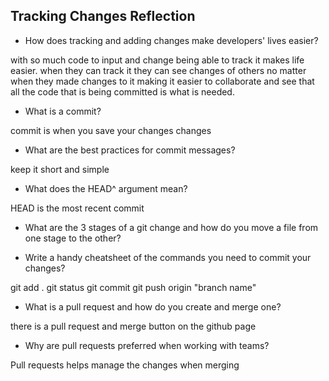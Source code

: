 ## Tracking Changes Reflection

- How does tracking and adding changes make developers' lives easier?

with so much code to input and change being able to track it makes life easier. when they can track it they can see changes of others no matter when they made changes to it making it easier to collaborate and see that all the code that is being committed is what is needed.

- What is a commit?

commit is when you save your changes changes

- What are the best practices for commit messages?

keep it short and simple

- What does the HEAD^ argument mean?

HEAD is the most recent commit

- What are the 3 stages of a git change and how do you move a file from one stage to the other?

- Write a handy cheatsheet of the commands you need to commit your changes?

git add .
git status
git commit
git push origin "branch name"

- What is a pull request and how do you create and merge one?

there is a pull request and merge button on the github page


- Why are pull requests preferred when working with teams?

Pull requests helps manage the changes when merging 

<!-- Add your reflection here. Remove the comment markers -->
